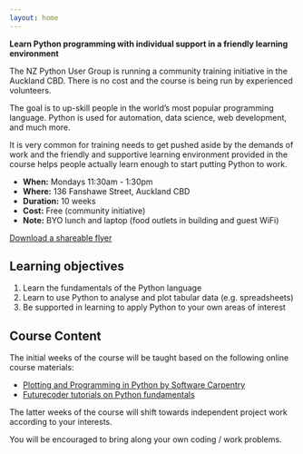 ```yaml
---
layout: home
---
```


**Learn Python programming with individual support in a friendly
learning environment**

The NZ Python User Group is running a community training initiative in
the Auckland CBD. There is no cost and the course is being run by
experienced volunteers.

The goal is to up-skill people in the world’s most popular programming
language. Python is used for automation, data science, web
development, and much more.

It is very common for training needs to get pushed aside by the
demands of work and the friendly and supportive learning environment
provided in the course helps people actually learn enough to start
putting Python to work.

* **When:** Mondays 11:30am - 1:30pm
* **Where:** 136 Fanshawe Street, Auckland CBD
* **Duration:** 10 weeks
* **Cost:** Free (community initiative)
* **Note:** BYO lunch and laptop (food outlets in building and guest
  WiFi)

<a class="flyer" href="{{ '/static_files/pynoon_flyer_2023.pdf' | prepend: site.baseurl }}" target="_blank" rel="noopener">Download a shareable flyer</a>

## Learning objectives

1. Learn the fundamentals of the Python language
2. Learn to use Python to analyse and plot tabular data (e.g.
   spreadsheets)
3. Be supported in learning to apply Python to your own areas of
   interest

## Course Content

The initial weeks of the course will be taught based on the following
online course materials:

* [Plotting and Programming in Python by Software Carpentry](https://swcarpentry.github.io/python-novice-gapminder/)
* [Futurecoder tutorials on Python fundamentals](https://futurecoder.io/)

The latter weeks of the course will shift towards independent project
work according to your interests.

You will be encouraged to bring along your own coding / work problems.
